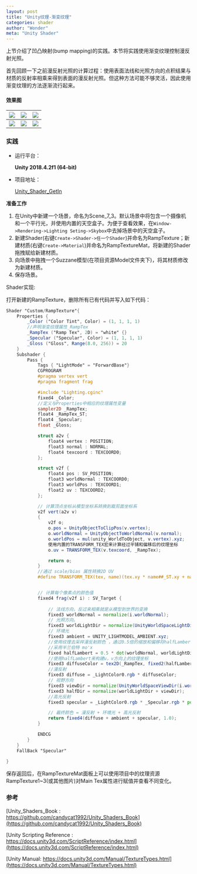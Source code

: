 ```yaml
---
layout: post
title: "Unity纹理-渐变纹理"
categories: shader
author: "Wonder"
meta: "Unity Shader"
---
```


上节介绍了凹凸映射(bump mapping)的实践。本节将实践使用渐变纹理控制漫反射光照。

首先回顾一下之前漫反射光照的计算过程：使用表面法线和光照方向的点积结果与材质的反射率相乘来得到表面的漫反射光照。但这种方法可能不够灵活，因此使用渐变纹理的方法逐渐流行起来。



#### 效果图

| ![]({{site.url}}/assets/image/illustrations/4_1.png)   | ![]({{site.url}}/assets/image/illustrations/4_2.png)   | ![]({{site.url}}/assets/image/illustrations/4_3.png)   |
| -------------------------------------------- | -------------------------------------------- | -------------------------------------------- |
| ![]({{site.url}}/assets/image/illustrations/4_1_1.png) | ![]({{site.url}}/assets/image/illustrations/4_2_1.png) | ![]({{site.url}}/assets/image/illustrations/4_3_1.png) |





### 实践



- 运行平台：

    **Unity 2018.4.2f1 (64-bit)**

- 项目地址：

    [Unity_Shader_GetIn](https://github.com/wonderly321/Unity_Shader_GetIn)



**准备工作**



1. 在Unity中新建一个场景，命名为Scene_7_3。默认场景中将包含一个摄像机和一个平行光，并使用内置的天空盒子。为便于查看效果，在`Window->Rendering->Lighting Seting->Skybox`中去掉场景中的天空盒子。
2. 新建Shader(右键`Create->Shader->任一个Shader`)并命名为RampTexture；新建材质(右键`Create->Material`)并命名为RampTextureMat，将新建的Shader拖拽赋给新建材质。
3. 向场景中拖拽一个Suzzane模型(在项目资源Model文件夹下)，将其材质修改为新建材质。
4. 保存场景。

Shader实现:

打开新建的RampTexture，删除所有已有代码并写入如下代码：

```glsl
Shader "Custom/RampTexture"{
    Properties {
        _Color ("Color Tint", Color) = (1, 1, 1, 1)
        //声明渐变纹理属性_RampTex
        _RampTex ("Ramp Tex", 2D) = "white" {}
        _Specular ("Specular", Color) = (1, 1, 1, 1)
        _Gloss ("Gloss", Range(8.0, 256)) = 20
    }
    Subshader {
        Pass {
            Tags { "LightMode" = "ForwardBase"}
            CGPROGRAM
            #pragma vertex vert
            #pragma fragment frag

            #include "Lighting.cginc"
            fixed4 _Color;
            //定义与Properties中相应的纹理属性变量
            sampler2D _RampTex;
            float4 _RampTex_ST;
            float4 _Specular;
            float _Gloss;

            struct a2v {
                float4 vertex : POSITION;
                float3 normal : NORMAL;
                float4 texcoord : TEXCOORD0;
            };

            struct v2f {
                float4 pos : SV_POSITION;
                float3 worldNormal : TEXCOORD0; 
                float3 worldPos : TEXCOORD1;
                float2 uv : TEXCOORD2;
            };

            // 计算顶点坐标从模型坐标系转换到裁剪面坐标系
            v2f vert(a2v v)
            {
                v2f o;
                o.pos = UnityObjectToClipPos(v.vertex);
                o.worldNormal = UnityObjectToWorldNormal(v.normal); 
                o.worldPos = mul(unity_WorldToObject, v.vertex).xyz;
                使用内置的TRANSFORM_TEX宏来计算经过平铺和偏移后的纹理坐标
                o.uv = TRANSFORM_TEX(v.texcoord, _RampTex);

                return o;
            }
            //通过 scale/bias 属性转换2D UV
            #define TRANSFORM_TEX(tex, name)(tex.xy * name##_ST.xy + name##_ST.zw)


            // 计算每个像素点的颜色值
            fixed4 frag(v2f i) : SV_Target {
                
                // 法线方向，反过来相乘就是从模型到世界的变换
                fixed3 worldNormal = normalize(i.worldNormal); 
                // 光照方向。
                fixed3 worldLightDir = normalize(UnityWorldSpaceLightDir(i.worldPos));
                // 环境光
                fixed3 ambient = UNITY_LIGHTMODEL_AMBIENT.xyz;
                //使用纹理去采样漫反射颜色 ，通过0.5倍的缩放和偏移将halfLambert范围映射到[0,1]之间
                //采用半兰伯特 mo'x
                fixed halfLambert = 0.5 * dot(worldNormal, worldLightDir) + 0.5;
                //使用halfLambert来构建u，v方向上的纹理坐标
                fixed3 diffuseColor = tex2D(_RampTex, fixed2(halfLambert, halfLambert)).rgb * _Color.rgb;         
                //漫反射
                fixed3 diffuse = _LightColor0.rgb * diffuseColor; 
                // 视野方向
                fixed3 viewDir = normalize(UnityWorldSpaceViewDir(i.worldPos));
                fixed3 halfDir = normalize(worldLightDir + viewDir);
                //高光反射
                fixed3 specular = _LightColor0.rgb * _Specular.rgb * pow(max(dot(worldNormal, halfDir), 0), _Gloss);

                // 最终颜色 = 漫反射 + 环境光 + 高光反射
                return fixed4(diffuse + ambient + specular, 1.0); 
            }

            ENDCG
        }
    }
    FallBack "Specular"
    
}
```



保存返回后，在RampTextureMat面板上可以使用项目中的纹理资源RampTexture1~3(或其他图片)对Main Tex属性进行赋值并查看不同变化。



### 参考

[Unity_Shaders_Book : https://github.com/candycat1992/Unity_Shaders_Book](https://github.com/candycat1992/Unity_Shaders_Book)

[Unity Scripting Reference : https://docs.unity3d.com/ScriptReference/index.html](https://docs.unity3d.com/ScriptReference/index.html)

[Unity Manual: https://docs.unity3d.com/Manual/TextureTypes.html](https://docs.unity3d.com/Manual/TextureTypes.html)